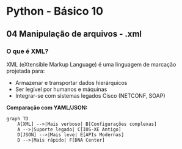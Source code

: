 # Python - Básico 10

## 04 Manipulação de arquivos - .xml

### O que é XML?
XML (eXtensible Markup Language) é uma linguagem de marcação projetada para:
- Armazenar e transportar dados hierárquicos
- Ser legível por humanos e máquinas
- Integrar-se com sistemas legados Cisco (NETCONF, SOAP)

**Comparação com YAML/JSON:**
```mermaid
graph TD
    A[XML] -->|Mais verboso| B[Configurações complexas]
    A -->|Suporte legado| C[IOS-XE Antigo]
    D[JSON] -->|Mais leve| E[APIs Modernas]
    D -->|Mais rápido| F[DNA Center]